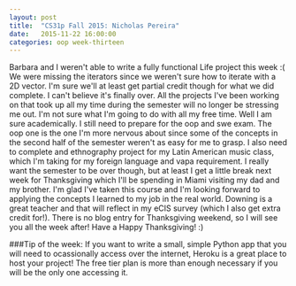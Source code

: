 ```yaml
---
layout: post
title:  "CS31p Fall 2015: Nicholas Pereira"
date:   2015-11-22 16:00:00
categories: oop week-thirteen
---
```


Barbara and I weren't able to write a fully functional Life project this week :( We were missing the iterators since we weren't sure how to iterate with a 2D
vector. I'm sure we'll at least get partial credit though for what we did complete. I can't believe it's finally over. All the projects I've been working on
that took up all my time during the semester will no longer be stressing me out. I'm not sure what I'm going to do with all my free time. Well I am sure
academically. I still need to prepare for the oop and swe exam. The oop one is the one I'm more nervous about since some of the concepts in the second half of
the semester weren't as easy for me to grasp. I also need to complete and ethnography project for my Latin American music class, which I'm taking for my
foreign language and vapa requirement. I really want the semester to be over though, but at least I get a little break next week for Thanksgiving which I'll
be spending in Miami visiting my dad and my brother. I'm glad I've taken this course and I'm looking forward to applying the concepts I learned to my job
in the real world. Downing is a great teacher and that will reflect in my eCIS survey (which I also get extra credit for!). There is no blog entry for Thanksgiving
weekend, so I will see you all the week after! Have a Happy Thanksgiving! :)

###Tip of the week:
If you want to write a small, simple Python app that you will need to ocassionally access over the internet, Heroku is a great place to host your project! The
free tier plan is more than enough necessary if you will be the only one accessing it.